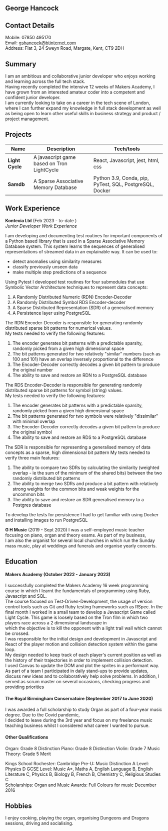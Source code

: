 ## George Hancock

## Contact Details

Mobile: 07850 495170  
Email:  gshancock@btinternet.com  
Address: Flat 3, 24 Sweyn Road, Margate, Kent, CT9 2DH

## Summary
I am an ambitious and collaborative junior developer who enjoys working and learning across the full tech stack.  
Having recently completed the intensive 12 weeks of Makers Academy, I have grown from an interested amateur coder into a competent and confident junior developer.  
I am currently looking to take on a career in the tech scene of London, where I can further expand my knowledge in full stack development as well as being open to learn other useful skills in business strategy and product / project management.

## Projects

| Name                         | Description                               | Tech/tools                                              |
| ---------------------------- |-------------------------------------------|---------------------------------------------------------|
| **Light Cycle**            | A javascript game based on Tron LightCycle | React, Javascript, jest, html, css                      |
| **Samdb** | A Sparse Associative Memory Database      | Python 3.9, Conda, pip, PyTest, SQL, PostgreSQL, Docker |

## Work Experience

**Kontexia Ltd** (Feb 2023 - to-date )  
_Junior Developer Work Experience_

I am developing and documenting test routines for important components of a Python based library that is used in a Sparse Associative Memory Database system.
This system learns the sequences of generalised representations of streamed data in an explainable way. It can be used to:  
- detect anomalies using similarity measures
- classify previously unseen data
- make multiple step predictions of a sequence 

Using Pytest I developed test routines for four submodules that use Symbolic Vector Architecture techniques to represent data concepts:
1. A Randomly Distributed Numeric (RDN) Encoder-Decoder
2. A Randomly Distributed Symbol RDS Encoder-decoder
3. A Sparse Distributed Representation (SDR) of a generalised memory
4. A Persistence layer using PostgreSQL

The RDN Encoder-Decoder is responsible for generating randomly distributed sparse bit patterns for numerical values.  
My tests needed to verify the following features:
1. The encoder generates bit patterns with a predictable sparsity, randomly picked from a given high dimensional space 
2. The bit patterns generated for two relatively "similar" numbers (such as 100 and 101) have an overlap inversely proportional to the difference
3. The Encoder-Decoder correctly decodes a given bit pattern to produce the original number
4. The ability to save and restore an RDN to a PostgreSQL database

The RDS Encoder-Decoder is responsible for generating randomly distributed sparse bit patterns for symbol (string) values.  
My tests needed to verify the following features:
1. The encoder generates bit patterns with a predictable sparsity, randomly picked from a given high dimensional space 
2. The bit patterns generated for two symbols were relatively "dissimilar" with minimal overlap
3. The Encoder-Decoder correctly decodes a given bit pattern to produce the original symbol
4. The ability to save and restore an RDS to a PostgreSQL database

The SDR is responsible for representing a generalised memory of data concepts as a sparse, high dimensional bit pattern 
My tests needed to verify three main features:
1. The ability to compare two SDRs by calculating the similarity (weighted overlap - ie the sum of the minimum of the shared bits) between the two randomly distributed bit patterns
2. The ability to merge two SDRs and produce a bit pattern with relatively strong weights for the common bits and weak weights for the uncommon bits
3. The ability to save and restore an SDR generalised memory to a Postgres database
 
To develop the tests for persistence I had to get familiar with using Docker and installing images to run PostgreSQL


**G H Music** (2019 - Sept 2020)
I was a self-employed music teacher focusing on piano, organ and theory exams. As part of my business,  
I am also the organist for several local churches in which run the Sunday mass music, play at weddings and funerals and organise yearly concerts.

## Education

#### Makers Academy (October 2022 - January 2023)

I successfully completed the Makers Academy 16 week programming course in which I learnt the fundamentals of programming using Ruby, Javascript and SQL.  
The course focused on Test-Driven-Development, the usage of version control tools such as Git and Ruby testing frameworks such as RSpec. 
In the final month I worked in a small team to develop a Javascript Game called Light Cycle. This game is loosely based on the Tron film in which two players race across a 2 dimensional landscape in  
which the objective is to kill the opponent with a light trail wall which cannot be crossed.  
I was responsible for the initial design and development in Javascript and React of the player motion and collision detection system within the game loop.  
My design needed to keep track of each player's current position as well as the history of their trajectories in order to implement collision detection.  
I used Canvas to update the DOM and plot the sprites in a performant way.  
As part of a team I participated in daily stand-ups to provide updates, discuss new ideas and to collaboratively help solve problems.  In addition, I served as scrum master on several occasions, checking progress and providing priorities  


#### The Royal Birmingham Conservatoire (September 2017 to June 2020)

I was awarded a full scholarship to study Organ as part of a four-year music degree. Due to the Covid pandemic,  
I decided to leave during the 3rd year and focus on my freelance music teaching business whilst I considered what career I wanted to pursue.  


#### Other Qualifications

Organ: Grade 8 Distinction
Piano: Grade 8 Distinction
Violin: Grade 7
Music Theory: Grade 5 Merit

Kings School Rochester:
Cambridge Pre-U: Music Distinction
A Level: Physics D
GCSE Level: Music A*, Maths A, English Language B, English Literature C, Physics B, Biology B, French B, Chemistry C, Religious Studies C  
Scholarships: Organ and Music
Awards: Full Colours for music December 2016

## Hobbies

I enjoy cooking, playing the organ, organising Dungeons and Dragons sessions, driving and socialising.
